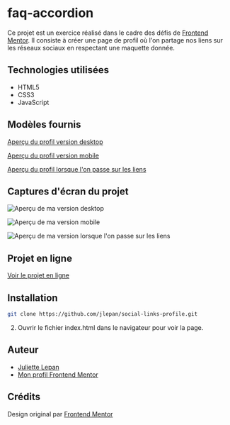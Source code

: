 # **faq-accordion**

Ce projet est un exercice réalisé dans le cadre des défis de [Frontend Mentor](https://www.frontendmentor.io/). 
Il consiste à créer une page de profil où l'on partage nos liens sur les réseaux sociaux en respectant une maquette donnée.

## Technologies utilisées

- HTML5
- CSS3
- JavaScript

## Modèles fournis

[Aperçu du profil version desktop](https://github.com/jlepan/faq-accordion-main/blob/main/design/desktop-design.jpg)

[Aperçu du profil version mobile](https://github.com/jlepan/faq-accordion-main/main/design/mobile-design.jpg)

[Aperçu du profil lorsque l'on passe sur les liens](https://github.com/jlepan/faq-accordion-main/blob/main/design/active-states.jpg)

## Captures d'écran du projet

![Aperçu de ma version desktop](https://github.com/jlepan/faq-accordion-main/blob/main/aper%C3%A7u-projet/aper%C3%A7u-desktop.png)

![Aperçu de ma version mobile](https://github.com/jlepan/faq-accordion-main/blob/main/aper%C3%A7u-projet/aper%C3%A7u-mobile.png)

![Aperçu de ma version lorsque l'on passe sur les liens](https://github.com/jlepan/faq-accordion-main/blob/main/aper%C3%A7u-projet/aper%C3%A7u-active-states.png)

## Projet en ligne

[Voir le projet en ligne]()

## Installation
   ```bash
   git clone https://github.com/jlepan/social-links-profile.git
   ```
2. Ouvrir le fichier index.html dans le navigateur pour voir la page.

## Auteur
- [Juliette Lepan](https://github.com/jlepan)  
- [Mon profil Frontend Mentor](https://www.frontendmentor.io/profile/jlepan)

## Crédits
Design original par [Frontend Mentor](https://www.frontendmentor.io/)
